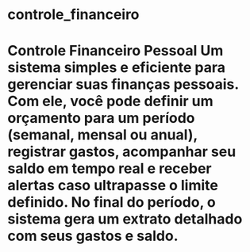 # controle_financeiro
 # Controle Financeiro Pessoal  Um sistema simples e eficiente para gerenciar suas finanças pessoais. Com ele, você pode definir um orçamento para um período (semanal, mensal ou anual), registrar gastos, acompanhar seu saldo em tempo real e receber alertas caso ultrapasse o limite definido. No final do período, o sistema gera um extrato detalhado com seus gastos e saldo.
